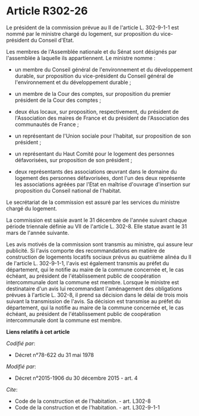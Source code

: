 # Article R302-26

Le président de la commission prévue au II de l'article L. 302-9-1-1 est nommé par le ministre chargé du logement, sur
proposition du vice-président du Conseil d'Etat. 

Les membres de l'Assemblée nationale et du Sénat sont désignés par l'assemblée à laquelle ils appartiennent. Le ministre
nomme :

- un membre du Conseil général de l'environnement et du développement durable, sur proposition du vice-président du Conseil
général de l'environnement et du développement durable ;

- un membre de la Cour des comptes, sur proposition du premier président de la Cour des comptes ;

- deux élus locaux, sur proposition, respectivement, du président de l'Association des maires de France et du président de
l'Association des communautés de France ;

- un représentant de l'Union sociale pour l'habitat, sur proposition de son président ;

- un représentant du Haut Comité pour le logement des personnes défavorisées, sur proposition de son président ;

- deux représentants des associations œuvrant dans le domaine du logement des personnes défavorisées, dont l'un des deux
représente les associations agréées par l'Etat en maîtrise d'ouvrage d'insertion sur proposition du Conseil national de
l'habitat. 

Le secrétariat de la commission est assuré par les services du ministre chargé du logement. 

La commission est saisie avant le 31 décembre de l'année suivant chaque période triennale définie au VII de l'article L.
302-8. Elle statue avant le 31 mars de l'année suivante.

Les avis motivés de la commission sont transmis au ministre, qui assure leur publicité. Si l'avis comporte des
recommandations en matière de construction de logements locatifs sociaux prévus au quatrième alinéa du II de l'article L.
302-9-1-1, l'avis est également transmis au préfet du département, qui le notifie au maire de la commune concernée et, le cas
échéant, au président de l'établissement public de coopération intercommunale dont la commune est membre. Lorsque le ministre
est destinataire d'un avis lui recommandant l'aménagement des obligations prévues à l'article L. 302-8, il prend sa décision
dans le délai de trois mois suivant la transmission de l'avis. Sa décision est transmise au préfet du département, qui la
notifie au maire de la commune concernée et, le cas échéant, au président de l'établissement public de coopération
intercommunale dont la commune est membre.

**Liens relatifs à cet article**

_Codifié par_:

  - Décret n°78-622 du 31 mai 1978

_Modifié par_:

  - Décret n°2015-1906 du 30 décembre 2015 - art. 4

_Cite_:

  - Code de la construction et de l'habitation. - art. L302-8
  - Code de la construction et de l'habitation. - art. L302-9-1-1
